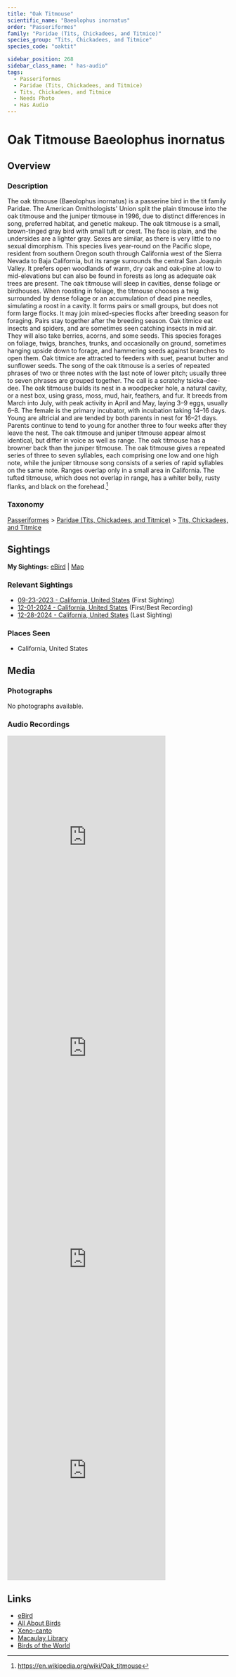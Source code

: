 ```yaml
---
title: "Oak Titmouse"
scientific_name: "Baeolophus inornatus"
order: "Passeriformes"
family: "Paridae (Tits, Chickadees, and Titmice)"
species_group: "Tits, Chickadees, and Titmice"
species_code: "oaktit"

sidebar_position: 268
sidebar_class_name: " has-audio"
tags: 
  - Passeriformes
  - Paridae (Tits, Chickadees, and Titmice)
  - Tits, Chickadees, and Titmice
  - Needs Photo
  - Has Audio
---
```


# Oak Titmouse <span className='sci_name'>Baeolophus inornatus</span>

## Overview

### Description
The oak titmouse (Baeolophus inornatus) is a passerine bird in the tit family Paridae. The American Ornithologists' Union split the plain titmouse into the oak titmouse and the juniper titmouse in 1996, due to distinct differences in song, preferred habitat, and genetic makeup.
The oak titmouse is a small, brown-tinged gray bird with small tuft or crest. The face is plain, and the undersides are a lighter gray. Sexes are similar, as there is very little to no sexual dimorphism.
This species lives year-round on the Pacific slope, resident from southern Oregon south through California west of the Sierra Nevada to Baja California, but its range surrounds the central San Joaquin Valley. It prefers open woodlands of warm, dry oak and oak-pine at low to mid-elevations but can also be found in forests as long as adequate oak trees are present.
The oak titmouse will sleep in cavities, dense foliage or birdhouses. When roosting in foliage, the titmouse chooses a twig surrounded by dense foliage or an accumulation of dead pine needles, simulating a roost in a cavity. It forms pairs or small groups, but does not form large flocks. It may join mixed-species flocks after breeding season for foraging. Pairs stay together after the breeding season.
Oak titmice eat insects and spiders, and are sometimes seen catching insects in mid air. They will also take berries, acorns, and some seeds. This species forages on foliage, twigs, branches, trunks, and occasionally on ground, sometimes hanging upside down to forage, and hammering seeds against branches to open them. Oak titmice are attracted to feeders with suet, peanut butter and sunflower seeds.
The song of the oak titmouse is a series of repeated phrases of two or three notes with the last note of lower pitch; usually three to seven phrases are grouped together. The call is a scratchy tsicka-dee-dee.
The oak titmouse builds its nest in a woodpecker hole, a natural cavity, or a nest box, using grass, moss, mud, hair, feathers, and fur. It breeds from March into July, with peak activity in April and May, laying 3–9 eggs, usually 6–8. The female is the primary incubator, with incubation taking 14–16 days. Young are altricial and are tended by both parents in nest for 16–21 days. Parents continue to tend to young for another three to four weeks after they leave the nest.
The oak titmouse and juniper titmouse appear almost identical, but differ in voice as well as range. The oak titmouse has a browner back than the juniper titmouse. The oak titmouse gives a repeated series of three to seven syllables, each comprising one low and one high note, while the juniper titmouse song consists of a series of rapid syllables on the same note. Ranges overlap only in a small area in California. The tufted titmouse, which does not overlap in range, has a whiter belly, rusty flanks, and black on the forehead.[^1]

[^1]: https://en.wikipedia.org/wiki/Oak_titmouse

### Taxonomy
[Passeriformes](/tags/passeriformes) > [Paridae (Tits, Chickadees, and Titmice)](/tags/paridae-tits-chickadees-and-titmice) > [Tits, Chickadees, and Titmice](/tags/tits-chickadees-and-titmice)


## Sightings

**My Sightings:** [eBird](https://ebird.org/lifelist?r=world&time=life&spp=oaktit) | [Map](/map?species_code=oaktit)

### Relevant Sightings

* [09-23-2023 - California, United States](https://ebird.org/checklist/S150584251) (First Sighting)
* [12-01-2024 - California, United States](https://ebird.org/checklist/S204217558) (First/Best Recording)
* [12-28-2024 - California, United States](https://ebird.org/checklist/S206912314) (Last Sighting)

### Places Seen

* California, United States



## Media
### Photographs
No photographs available.

### Audio Recordings
<iframe src="https://macaulaylibrary.org/asset/626995518/embed" width="360" height="480" frameborder="0" allowfullscreen></iframe>
<iframe src="https://macaulaylibrary.org/asset/626995519/embed" width="360" height="480" frameborder="0" allowfullscreen></iframe>
<iframe src="https://macaulaylibrary.org/asset/627219401/embed" width="360" height="480" frameborder="0" allowfullscreen></iframe>
<iframe src="https://macaulaylibrary.org/asset/627219402/embed" width="360" height="480" frameborder="0" allowfullscreen></iframe>

## Links
* [eBird](https://ebird.org/species/oaktit) 
* [All About Birds](https://www.allaboutbirds.org/guide/oaktit) 
* [Xeno-canto](https://www.xeno-canto.org/species/baeolophus-inornatus) 
* [Macaulay Library](https://search.macaulaylibrary.org/catalog?taxonCode=oaktit&sort=rating_rank_desc)
* [Birds of the World](https://birdsoftheworld.org/bow/species/oaktit)
